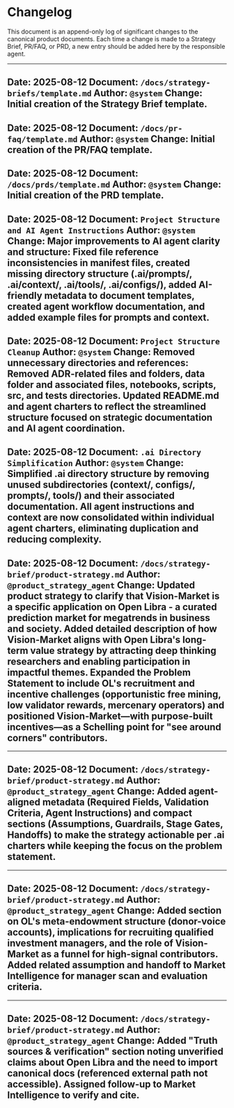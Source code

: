 # Changelog

This document is an append-only log of significant changes to the canonical product documents. Each time a change is made to a Strategy Brief, PR/FAQ, or PRD, a new entry should be added here by the responsible agent.

---
**Date:** 2025-08-12
**Document:** `/docs/strategy-briefs/template.md`
**Author:** `@system`
**Change:** Initial creation of the Strategy Brief template.
---
**Date:** 2025-08-12
**Document:** `/docs/pr-faq/template.md`
**Author:** `@system`
**Change:** Initial creation of the PR/FAQ template.
---
**Date:** 2025-08-12
**Document:** `/docs/prds/template.md`
**Author:** `@system`
**Change:** Initial creation of the PRD template.
---
**Date:** 2025-08-12
**Document:** `Project Structure and AI Agent Instructions`
**Author:** `@system`
**Change:** Major improvements to AI agent clarity and structure: Fixed file reference inconsistencies in manifest files, created missing directory structure (.ai/prompts/, .ai/context/, .ai/tools/, .ai/configs/), added AI-friendly metadata to document templates, created agent workflow documentation, and added example files for prompts and context.
---
**Date:** 2025-08-12
**Document:** `Project Structure Cleanup`
**Author:** `@system`
**Change:** Removed unnecessary directories and references: Removed ADR-related files and folders, data folder and associated files, notebooks, scripts, src, and tests directories. Updated README.md and agent charters to reflect the streamlined structure focused on strategic documentation and AI agent coordination.
---
**Date:** 2025-08-12
**Document:** `.ai Directory Simplification`
**Author:** `@system`
**Change:** Simplified .ai directory structure by removing unused subdirectories (context/, configs/, prompts/, tools/) and their associated documentation. All agent instructions and context are now consolidated within individual agent charters, eliminating duplication and reducing complexity.
---
**Date:** 2025-08-12
**Document:** `/docs/strategy-brief/product-strategy.md`
**Author:** `@product_strategy_agent`
**Change:** Updated product strategy to clarify that Vision-Market is a specific application on Open Libra - a curated prediction market for megatrends in business and society. Added detailed description of how Vision-Market aligns with Open Libra's long-term value strategy by attracting deep thinking researchers and enabling participation in impactful themes. Expanded the Problem Statement to include OL's recruitment and incentive challenges (opportunistic free mining, low validator rewards, mercenary operators) and positioned Vision-Market—with purpose-built incentives—as a Schelling point for "see around corners" contributors.
---
---
**Date:** 2025-08-12
**Document:** `/docs/strategy-brief/product-strategy.md`
**Author:** `@product_strategy_agent`
**Change:** Added agent-aligned metadata (Required Fields, Validation Criteria, Agent Instructions) and compact sections (Assumptions, Guardrails, Stage Gates, Handoffs) to make the strategy actionable per .ai charters while keeping the focus on the problem statement.
---
---
**Date:** 2025-08-12
**Document:** `/docs/strategy-brief/product-strategy.md`
**Author:** `@product_strategy_agent`
**Change:** Added section on OL's meta-endowment structure (donor-voice accounts), implications for recruiting qualified investment managers, and the role of Vision-Market as a funnel for high-signal contributors. Added related assumption and handoff to Market Intelligence for manager scan and evaluation criteria.
---
---
**Date:** 2025-08-12
**Document:** `/docs/strategy-brief/product-strategy.md`
**Author:** `@product_strategy_agent`
**Change:** Added "Truth sources & verification" section noting unverified claims about Open Libra and the need to import canonical docs (referenced external path not accessible). Assigned follow-up to Market Intelligence to verify and cite.
---
